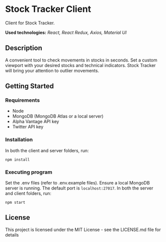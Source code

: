# Stock Tracker Client

Client for Stock Tracker. 

**Used technologies:** *React, React Redux, Axios, Material UI*

## Description

A convenient tool to check movements in stocks in seconds. Set a custom viewport with your desired stocks and technical indicators. Stock Tracker will bring your attention to outlier movements.

## Getting Started

### Requirements

* Node
* MongoDB (MongoDB Atlas or a local server)
* Alpha Vantage API key 
* Twitter API key

### Installation
In both the client and server folders, run:
```
npm install
```

### Executing program
Set the .env files (refer to .env.example files). Ensure a local MongoDB server is running. The default port is `localhost:27017`. In both the server and client folders, run: 
```
npm start
```

## License

This project is licensed under the MIT License - see the LICENSE.md file for details